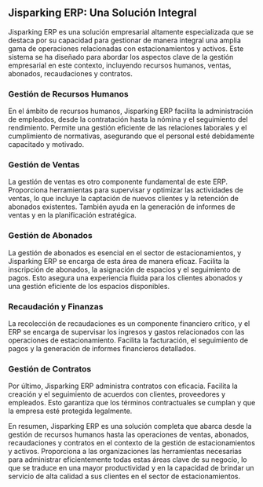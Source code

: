 ## Jisparking ERP: Una Solución Integral

Jisparking ERP es una solución empresarial altamente especializada que se destaca por su capacidad para gestionar de manera integral una amplia gama de operaciones relacionadas con estacionamientos y activos. Este sistema se ha diseñado para abordar los aspectos clave de la gestión empresarial en este contexto, incluyendo recursos humanos, ventas, abonados, recaudaciones y contratos.

### Gestión de Recursos Humanos

En el ámbito de recursos humanos, Jisparking ERP facilita la administración de empleados, desde la contratación hasta la nómina y el seguimiento del rendimiento. Permite una gestión eficiente de las relaciones laborales y el cumplimiento de normativas, asegurando que el personal esté debidamente capacitado y motivado.

### Gestión de Ventas

La gestión de ventas es otro componente fundamental de este ERP. Proporciona herramientas para supervisar y optimizar las actividades de ventas, lo que incluye la captación de nuevos clientes y la retención de abonados existentes. También ayuda en la generación de informes de ventas y en la planificación estratégica.

### Gestión de Abonados

La gestión de abonados es esencial en el sector de estacionamientos, y Jisparking ERP se encarga de esta área de manera eficaz. Facilita la inscripción de abonados, la asignación de espacios y el seguimiento de pagos. Esto asegura una experiencia fluida para los clientes abonados y una gestión eficiente de los espacios disponibles.

### Recaudación y Finanzas

La recolección de recaudaciones es un componente financiero crítico, y el ERP se encarga de supervisar los ingresos y gastos relacionados con las operaciones de estacionamiento. Facilita la facturación, el seguimiento de pagos y la generación de informes financieros detallados.

### Gestión de Contratos

Por último, Jisparking ERP administra contratos con eficacia. Facilita la creación y el seguimiento de acuerdos con clientes, proveedores y empleados. Esto garantiza que los términos contractuales se cumplan y que la empresa esté protegida legalmente.

En resumen, Jisparking ERP es una solución completa que abarca desde la gestión de recursos humanos hasta las operaciones de ventas, abonados, recaudaciones y contratos en el contexto de la gestión de estacionamientos y activos. Proporciona a las organizaciones las herramientas necesarias para administrar eficientemente todas estas áreas clave de su negocio, lo que se traduce en una mayor productividad y en la capacidad de brindar un servicio de alta calidad a sus clientes en el sector de estacionamientos.
